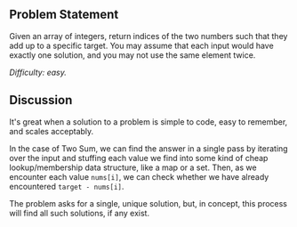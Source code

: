 Problem Statement
-----------------

Given an array of integers, return indices of the two numbers such that they add
up to a specific target. You may assume that each input would have exactly one
solution, and you may not use the same element twice.

*Difficulty: easy.*

Discussion
----------

It's great when a solution to a problem is simple to code, easy to remember, and
scales acceptably.

In the case of Two Sum, we can find the answer in a single pass by iterating
over the input and stuffing each value we find into some kind of cheap
lookup/membership data structure, like a map or a set. Then, as we encounter
each value `nums[i]`, we can check whether we have already encountered
`target - nums[i]`.

The problem asks for a single, unique solution, but, in concept, this process
will find all such solutions, if any exist.
